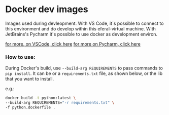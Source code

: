 # Docker dev images

Images used during devleopment. With VS Code, it´s possible to connect to this environment and do develop within this eferal-virtual machine.
With JetBrains's Pycharm it's possible to use docker as development environ.

[for more, on VSCode, click here](https://code.visualstudio.com/docs/devcontainers/containers)
[for more on Pycharm, click here](https://www.jetbrains.com/help/pycharm/using-docker-as-a-remote-interpreter.html)

### How to use:
During Docker's build, use `--build-arg REQUIREMENTS` to pass commands to `pip install`. It can be 
or a `requirements.txt` file, as shown below, or the lib that you want to install.

e.g.:
```sh
docker build -t python:latest \
--build-arg REQUIREMENTS="-r requirements.txt" \
-f python.dockerfile .
```